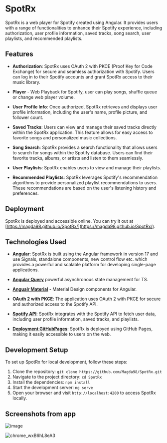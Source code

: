 # SpotRx

SpotRx is a web player for Spotify created using Angular. It provides users with a range of functionalities to enhance their Spotify experience, including authorization, user profile information, saved tracks, song search, user playlists, and recommended playlists.

## Features

- **Authorization**: SpotRx uses OAuth 2 with PKCE (Proof Key for Code Exchange) for secure and seamless authorization with Spotify. Users can log in to their Spotify accounts and grant SpotRx access to their music library.

- **Player** - Web Playback for Spotify, user can play songs, shuffle queue or change web player volume.

- **User Profile Info**: Once authorized, SpotRx retrieves and displays user profile information, including the user's name, profile picture, and follower count.

- **Saved Tracks**: Users can view and manage their saved tracks directly within the SpotRx application. This feature allows for easy access to favorite songs and personalized music collections.

- **Song Search**: SpotRx provides a search functionality that allows users to search for songs within the Spotify database. Users can find their favorite tracks, albums, or artists and listen to them seamlessly.

- **User Playlists**: SpotRx enables users to view and manage their playlists.

- **Recommended Playlists**: SpotRx leverages Spotify's recommendation algorithms to provide personalized playlist recommendations to users. These recommendations are based on the user's listening history and preferences.

## Deployment

SpotRx is deployed and accessible online. You can try it out at [https://magda98.github.io/SpotRx/](https://magda98.github.io/SpotRx/).

## Technologies Used

- [**Angular**](https://angular.dev/): SpotRx is built using the Angular framework in version 17 and use Signals, standalone components, new control flow etc. which provides a powerful and scalable platform for developing single-page applications.

- [**Angular Query**](https://tanstack.com/query/v5/docs/framework/angular/overview) powerful asynchronous state management for TS.

- [**Angualr Material**](https://material.angular.io/) - Material Design components for Angular.

- **OAuth 2 with PKCE**: The application uses OAuth 2 with PKCE for secure and authorized access to the Spotify API.

- [**Spotify API**](https://developer.spotify.com/documentation/web-api): SpotRx integrates with the Spotify API to fetch user data, including user profile information, saved tracks, and playlists.

- [**Deployment GitHubPages**](https://pages.github.com/): SpotRx is deployed using GitHub Pages, making it easily accessible to users on the web.

## Development Setup

To set up SpotRx for local development, follow these steps:

1. Clone the repository: `git clone https://github.com/Magda98/SpotRx.git`
2. Navigate to the project directory: `cd SpotRx`
3. Install the dependencies: `npm install`
4. Start the development server: `ng serve`
5. Open your browser and visit `http://localhost:4200` to access SpotRx locally.

## Screenshots from app

![image](https://github.com/Magda98/SpotRx/assets/33430525/9c3aca7f-f350-4f3b-9b0a-17c43665bb84)

![chrome_wxB6hL8eA3](https://github.com/Magda98/SpotRx/assets/33430525/c065fe81-f892-4907-b773-dab52e94b68e)


